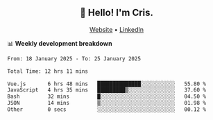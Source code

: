 
<h2 align="center">👋 Hello! I'm Cris.</h2>
<p align="center">
  <a href="https://www.criscunas.dev">Website</a> •
  <a href="https://www.linkedin.com/in/cristophercunas/">LinkedIn</a> 
</p>


📊 **Weekly development breakdown**
<!--START_SECTION:waka-->

```txt
From: 18 January 2025 - To: 25 January 2025

Total Time: 12 hrs 11 mins

Vue.js       6 hrs 48 mins   ██████████████░░░░░░░░░░░   55.80 %
JavaScript   4 hrs 35 mins   █████████▒░░░░░░░░░░░░░░░   37.60 %
Bash         32 mins         █░░░░░░░░░░░░░░░░░░░░░░░░   04.50 %
JSON         14 mins         ▒░░░░░░░░░░░░░░░░░░░░░░░░   01.98 %
Other        0 secs          ░░░░░░░░░░░░░░░░░░░░░░░░░   00.12 %
```

<!--END_SECTION:waka-->
